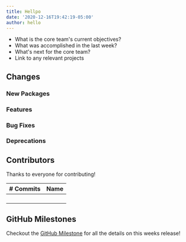 ```yaml
---
title: Hellpo
date: '2020-12-16T19:42:19-05:00'
author: hello
---
```



* What is the core team's current objectives?
* What was accomplished in the last week?
* What's next for the core team?
* Link to any relevant projects

## Changes

### New Packages

### Features

### Bug Fixes

### Deprecations

## Contributors

Thanks to everyone for contributing!

| # Commits | Name |
| --- | --- |
| | |
| | |
| | |
| | |

## GitHub Milestones

Checkout the [GitHub Milestone](https://github.com/tinacms/tinacms/milestone/1?closed=1) for all the details on this weeks release!
